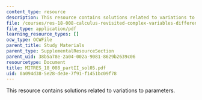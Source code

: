 ```yaml
---
content_type: resource
description: This resource contains solutions related to variations to parameters.
file: /courses/res-18-008-calculus-revisited-complex-variables-differential-equations-and-linear-algebra-fall-2011/0a094d385e28de3e7f91f1451bc09f78_MITRES_18_008_partII_sol05.pdf
file_type: application/pdf
learning_resource_types: []
ocw_type: OCWFile
parent_title: Study Materials
parent_type: SupplementalResourceSection
parent_uid: 38b5a78e-2a04-002a-9081-8629b2639c06
resourcetype: Document
title: MITRES_18_008_partII_sol05.pdf
uid: 0a094d38-5e28-de3e-7f91-f1451bc09f78
---
```

This resource contains solutions related to variations to parameters.